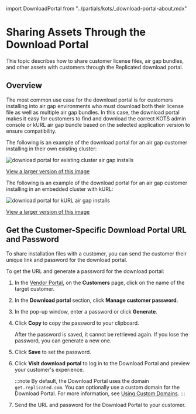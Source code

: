 import DownloadPortal from "../partials/kots/_download-portal-about.mdx"

# Sharing Assets Through the Download Portal

This topic describes how to share customer license files, air gap bundles, and other assets with customers through the Replicated download portal.

## Overview

<DownloadPortal/>

The most common use case for the download portal is for customers installing into air gap environments who must download both their license file as well as multiple air gap bundles. In this case, the download portal makes it easy for customers to find and download the correct KOTS admin console or kURL air gap bundle based on the selected application version to ensure compatibility.

The following is an example of the download portal for an air gap customer installing in their own existing cluster:

![download portal for existing cluster air gap installs](/images/download-portal-existing-cluster.png)

[View a larger version of this image](/images/download-portal-existing-cluster.png)

The following is an example of the download portal for an air gap customer installing in an embedded cluster with kURL:

![download portal for kURL air gap installs](/images/download-portal-kurl.png)

[View a larger version of this image](/images/download-portal-kurl.png)

## Get the Customer-Specific Download Portal URL and Password

To share installation files with a customer, you can send the customer their unique link and password for the download portal.

To get the URL and generate a password for the download portal:

1. In the [Vendor Portal](https://vendor.replicated.com), on the **Customers** page, click on the name of the target customer.

1. In the **Download portal** section, click **Manage customer password**.

1. In the pop-up window, enter a password or click **Generate**.

1. Click **Copy** to copy the password to your clipboard.

   After the password is saved, it cannot be retrieved again. If you lose the password, you can generate a new one.

1. Click **Save** to set the password.

1. Click **Visit download portal** to log in to the Download Portal
and preview your customer's experience.

   :::note
   By default, the Download Portal uses the domain `get.replicated.com`. You can optionally use a custom domain for the Download Portal. For more information, see [Using Custom Domains](/vendor/custom-domains-using).
   :::

1. Send the URL and password for the Download Portal to your customer.
